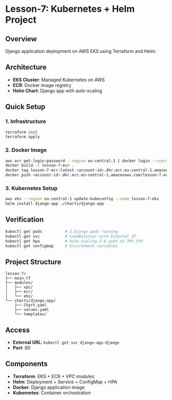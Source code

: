# Lesson-7: Kubernetes + Helm Project

## Overview
Django application deployment on AWS EKS using Terraform and Helm.

## Architecture
- **EKS Cluster**: Managed Kubernetes on AWS
- **ECR**: Docker image registry
- **Helm Chart**: Django app with auto-scaling

## Quick Setup

### 1. Infrastructure
```bash
terraform init
terraform apply
```

### 2. Docker Image
```bash
aws ecr get-login-password --region eu-central-1 | docker login --username AWS --password-stdin <account-id>.dkr.ecr.eu-central-1.amazonaws.com
docker build -t lesson-7-ecr .
docker tag lesson-7-ecr:latest <account-id>.dkr.ecr.eu-central-1.amazonaws.com/lesson-7-ecr:latest
docker push <account-id>.dkr.ecr.eu-central-1.amazonaws.com/lesson-7-ecr:latest
```

### 3. Kubernetes Setup
```bash
aws eks --region eu-central-1 update-kubeconfig --name lesson-7-eks
helm install django-app ./charts/django-app
```

## Verification
```bash
kubectl get pods          # 2 Django pods running
kubectl get svc           # LoadBalancer with External IP
kubectl get hpa           # Auto-scaling 2-6 pods at 70% CPU
kubectl get configmap     # Environment variables
```

## Project Structure
```
lesson-7/
├── main.tf
├── modules/
│   ├── vpc/
│   ├── ecr/
│   └── eks/
└── charts/django-app/
    ├── Chart.yaml
    ├── values.yaml
    └── templates/
```

## Access
- **External URL**: `kubectl get svc django-app-django`
- **Port**: 80

## Components
- **Terraform**: EKS + ECR + VPC modules
- **Helm**: Deployment + Service + ConfigMap + HPA
- **Docker**: Django application image
- **Kubernetes**: Container orchestration